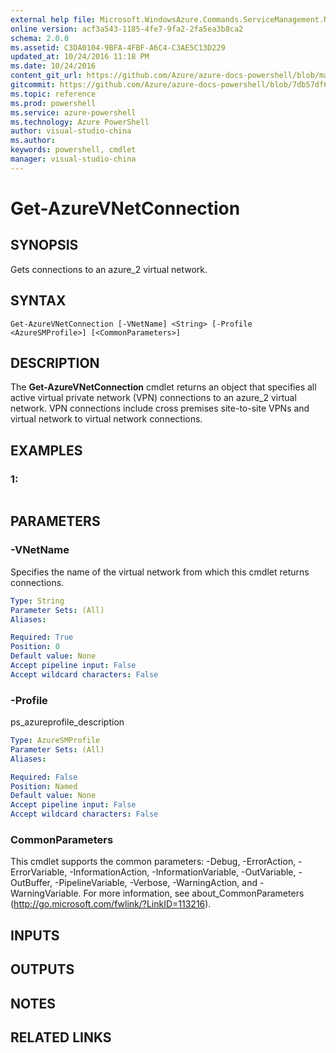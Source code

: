 ```yaml
---
external help file: Microsoft.WindowsAzure.Commands.ServiceManagement.Network.dll-Help.xml
online version: acf3a543-1185-4fe7-9fa2-2fa5ea3b8ca2
schema: 2.0.0
ms.assetid: C3DA0104-9BFA-4FBF-A6C4-C3AE5C13D229
updated_at: 10/24/2016 11:18 PM
ms.date: 10/24/2016
content_git_url: https://github.com/Azure/azure-docs-powershell/blob/master/azureps-cmdlets-docs/ServiceManagement/Azure.Networking/v3.0.0/Get-AzureVNetConnection.md
gitcommit: https://github.com/Azure/azure-docs-powershell/blob/7db57df6b5e709a7c001e6de362a1240d7583ae8/azureps-cmdlets-docs/ServiceManagement/Azure.Networking/v3.0.0/Get-AzureVNetConnection.md
ms.topic: reference
ms.prod: powershell
ms.service: azure-powershell
ms.technology: Azure PowerShell
author: visual-studio-china
ms.author: 
keywords: powershell, cmdlet
manager: visual-studio-china
---
```


# Get-AzureVNetConnection

## SYNOPSIS
Gets connections to an azure_2 virtual network.

## SYNTAX

```
Get-AzureVNetConnection [-VNetName] <String> [-Profile <AzureSMProfile>] [<CommonParameters>]
```

## DESCRIPTION
The **Get-AzureVNetConnection** cmdlet returns an object that specifies all active virtual private network (VPN) connections to an azure_2 virtual network.
VPN connections include cross premises site-to-site VPNs and virtual network to virtual network connections.

## EXAMPLES

### 1:
```

```

## PARAMETERS

### -VNetName
Specifies the name of the virtual network from which this cmdlet returns connections.

```yaml
Type: String
Parameter Sets: (All)
Aliases: 

Required: True
Position: 0
Default value: None
Accept pipeline input: False
Accept wildcard characters: False
```

### -Profile
ps_azureprofile_description

```yaml
Type: AzureSMProfile
Parameter Sets: (All)
Aliases: 

Required: False
Position: Named
Default value: None
Accept pipeline input: False
Accept wildcard characters: False
```

### CommonParameters
This cmdlet supports the common parameters: -Debug, -ErrorAction, -ErrorVariable, -InformationAction, -InformationVariable, -OutVariable, -OutBuffer, -PipelineVariable, -Verbose, -WarningAction, and -WarningVariable. For more information, see about_CommonParameters (http://go.microsoft.com/fwlink/?LinkID=113216).

## INPUTS

## OUTPUTS

## NOTES

## RELATED LINKS


